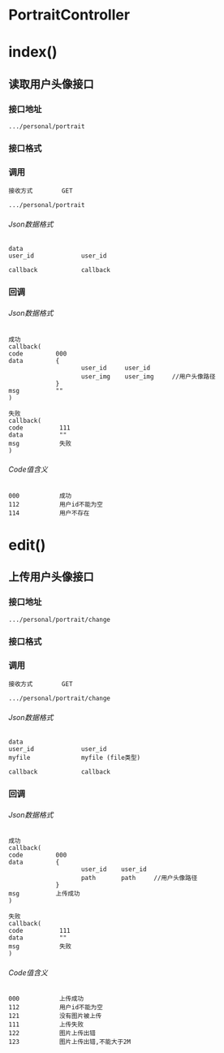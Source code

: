 # PortraitController #
# index() #
## 读取用户头像接口


### 接口地址


```
.../personal/portrait
```

### 接口格式

### 调用

```
接收方式        GET
```

```
.../personal/portrait
```                                                   

###### Json数据格式
```
data
user_id             user_id

callback            callback
```

### 回调
###### Json数据格式

```
成功
callback(
code         000
data         {
                    user_id     user_id
                    user_img    user_img     //用户头像路径
             }
msg          ""
)
```

```
失败
callback(
code          111
data          ""
msg           失败
)
```

###### Code值含义

```
000           成功
112           用户id不能为空
114           用户不存在
```
# edit() #
## 上传用户头像接口


### 接口地址


```
.../personal/portrait/change
```

### 接口格式

### 调用

```
接收方式        GET
```

```
.../personal/portrait/change
```

###### Json数据格式
```
data
user_id             user_id
myfile              myfile (file类型)

callback            callback
```

### 回调
###### Json数据格式

```
成功
callback(
code         000
data         {
                    user_id    user_id  
                    path       path     //用户头像路径
             }
msg          上传成功
)
```

```
失败
callback(
code          111
data          ""
msg           失败
)
```

###### Code值含义

```
000           上传成功
112           用户id不能为空
121           没有图片被上传
111           上传失败
122           图片上传出错
123           图片上传出错,不能大于2M
```